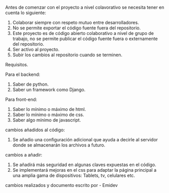 Antes de comenzar con el proyecto a nivel colavorativo se necesita tener en cuenta lo siguiente:

1. Colaborar siempre con respeto mutuo entre desarrolladores.
2. No se permite exportar el código fuente fuera del repositorio.
3. Este proyecto es de código abierto colaborativo a nivel de grupo de trabajo, no se permite publicar el código fuente fuera o externamente 
del repositorio.
4. Ser activo al proyecto.
5. Subir los cambios al repositorio cuando se terminen.

Requisitos.

Para el backend:
1. Saber de python.
2. Saber un framework como Django.

Para front-end:
1. Saber lo mínimo o máximo de html.
2. Saber lo mínimo o máximo de css.
3. Saber algo mínimo de javascript.

cambios añadidos al código:
1. Se añadio una configuración adicional que ayuda a decirle
al servidor donde se almacenarán los archivos a futuro.

cambios a añadir:
1. Se añadirá más seguridad en algunas claves expuestas
en el código.
2. Se implementará mejoras en el css para adaptar la página principal a una 
amplia gama de dispositivos: Tablets, tv, celulares etc.

cambios realizados y documento escrito por - Emidev
